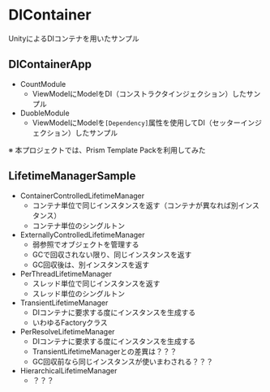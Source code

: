 # DIContainer

UnityによるDIコンテナを用いたサンプル

## DIContainerApp

- CountModule
    - ViewModelにModelをDI（コンストラクタインジェクション）したサンプル
- DuobleModule
    - ViewModelにModelを`[Dependency]`属性を使用してDI（セッターインジェクション）したサンプル


※ 本プロジェクトでは、Prism Template Packを利用してみた

## LifetimeManagerSample

- ContainerControlledLifetimeManager
    - コンテナ単位で同じインスタンスを返す（コンテナが異なれば別インスタンス）
    - コンテナ単位のシングルトン
- ExternallyControlledLifetimeManager
    - 弱参照でオブジェクトを管理する
    - GCで回収されない限り、同じインスタンスを返す
    - GC回収後は、別インスタンスを返す
- PerThreadLifetimeManager
    - スレッド単位で同じインスタンスを返す
    - スレッド単位のシングルトン
- TransientLifetimeManager
    - DIコンテナに要求する度にインスタンスを生成する
    - いわゆるFactoryクラス
- PerResolveLifetimeManager
    - DIコンテナに要求する度にインスタンスを生成する
    - TransientLifetimeManagerとの差異は？？？
    - GC回収前なら同じインスタンスが使いまわされる？？？
- HierarchicalLifetimeManager
    - ？？？

